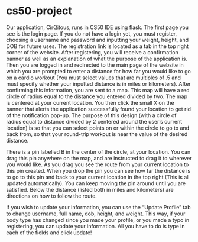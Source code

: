 # cs50-project
Our application, CirQitous, runs in CS50 IDE using flask. The first page you see is the login page. If you do not have a login yet, you must register, choosing a username and password and inputting your weight, height, and DOB for future uses. The registration link is located as a tab in the top right corner of the website. After registering, you will receive a confirmation banner as well as an explanation of what the purpose of the application is. Then you are logged in and redirected to the main page of the website in which you are prompted to enter a distance for how far you would like to go on a cardio workout (You must select values that are multiples of .5 and must specify whether your inputted distance is in miles or kilometers). After confirming this information, you are sent to a map. This map will have a red circle of radius equal to the distance you entered divided by two. The map is centered at your current location. You then click the small X on the banner that alerts the application successfully found your location to get rid of the notification pop-up. The purpose of this design (with a circle of radius equal to distance divided by 2 centered around the user’s current location) is so that you can select points on or within the circle to go to and back from, so that your round-trip workout is near the value of the desired distance.

There is a pin labelled B in the center of the circle, at your location. You can drag this pin anywhere on the map, and are instructed to drag it to wherever you would like. As you drag you see the route from your current location to this pin created. When you drop the pin you can see how far the distance is to go to this pin and back to your current location in the top right (This is all updated automatically). You can keep moving the pin around until you are satisfied. Below the distance (listed both in miles and kilometers) are directions on how to follow the route.

If you wish to update your information, you can use the “Update Profile” tab to change username, full name, dob, height, and weight. This way, if your body type has changed since you made your profile, or you made a typo in registering, you can update your information. All you have to do is type in each of the fields and click update!

